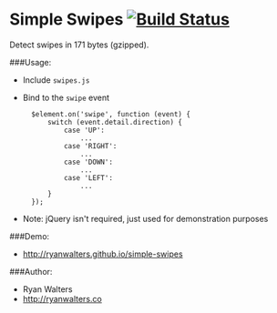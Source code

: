 # Simple Swipes [![Build Status](https://travis-ci.org/ryanwalters/simple-swipes.svg?branch=master)](https://travis-ci.org/ryanwalters/simple-swipes)

Detect swipes in 171 bytes (gzipped).

###Usage:

- Include `swipes.js`
- Bind to the `swipe` event

        $element.on('swipe', function (event) {
            switch (event.detail.direction) {
                case 'UP':
                    ...
                case 'RIGHT':
                    ...
                case 'DOWN':
                    ...
                case 'LEFT':
                    ...
            }
        });
        
- Note: jQuery isn't required, just used for demonstration purposes

###Demo:

- http://ryanwalters.github.io/simple-swipes

###Author:

- Ryan Walters
- http://ryanwalters.co
